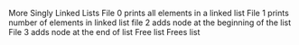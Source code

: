 More Singly Linked Lists
File 0 prints all elements in a linked list
File 1 prints number of elements in linked list
file 2 adds node at the beginning of the list
File 3 adds node at the end of list
Free list
Frees list
